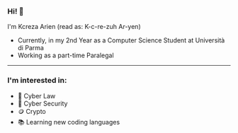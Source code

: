 ### Hi! 👋

<!--
**KcrezaArien/KcrezaArien** is a ✨ _special_ ✨ repository because its `README.md` (this file) appears on your GitHub profile.

Here are some ideas to get you started:

- 🔭 I’m currently working on ...
- 🌱 I’m currently learning ...
- 👯 I’m looking to collaborate on ...
- 🤔 I’m looking for help with ...
- 💬 Ask me about ...
- 📫 How to reach me: ...
- 😄 Pronouns: ...
- ⚡ Fun fact: ...
-->

I'm Kcreza Arien (read as: K-c-re-zuh  Ar-yen) 
* Currently, in my 2nd Year as a Computer Science Student at Università di Parma 
* Working as a part-time Paralegal 

---
### I'm interested in:
- 💼 Cyber Law
- 🔐 Cyber Security
- 🪙 Crypto
- 📚 Learning new coding languages

